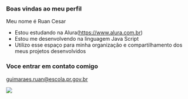 ### Boas vindas ao meu perfil 

Meu nome é Ruan Cesar

- Estou estudando na Alura(https://www.alura.com.br)
- Estou me desenvolvendo na linguagem Java Script
- Utilizo esse espaço para minha organização e compartilhamento dos meus projetos desenvolvidos

 ### Voce entrar em contato comigo

 guimaraes.ruan@escola.pr.gov.br

![](https://tenor.com/pt-BR/view/messi-messi-netherlands-gif-27234698)
